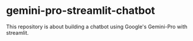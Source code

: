 <h1>gemini-pro-streamlit-chatbot</h1>
This repository is about building a chatbot using Google's Gemini-Pro with streamlit.
